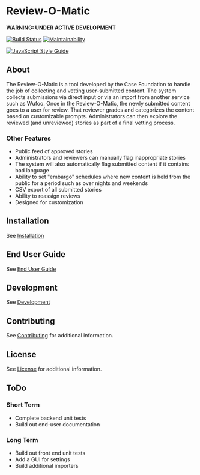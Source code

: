 # Review-O-Matic

**WARNING: UNDER ACTIVE DEVELOPMENT**

[![Build Status](https://travis-ci.org/casefoundation/review-o-matic.svg?branch=master)](https://travis-ci.org/casefoundation/review-o-matic)
[![Maintainability](https://api.codeclimate.com/v1/badges/1c6705598432dbb288c0/maintainability)](https://codeclimate.com/github/casefoundation/review-o-matic/maintainability)

[![JavaScript Style Guide](https://cdn.rawgit.com/standard/standard/master/badge.svg)](https://github.com/standard/standard)

## About

The Review-O-Matic is a tool developed by the Case Foundation to handle the job of collecting and vetting user-submitted content. The system collects submissions via direct input or via an import from another service such as Wufoo. Once in the Review-O-Matic, the newly submitted content goes to a user for review. That reviewer grades and categorizes the content based on customizable prompts. Administrators can then explore the reviewed (and unreviewed) stories as part of a final vetting process.

### Other Features

* Public feed of approved stories
* Administrators and reviewers can manually flag inappropriate stories
* The system will also automatically flag submitted content if it contains bad language
* Ability to set "embargo" schedules where new content is held from the public for a period such as over nights and weekends
* CSV export of all submitted stories
* Ability to reassign reviews
* Designed for customization

## Installation

See [Installation](doc/Installation.md)

## End User Guide

See [End User Guide](doc/End%20User%20Guide.md)

## Development

See [Development](doc/Development.md)

## Contributing

See [Contributing](Contributing.md) for additional information.

## License

See [License](License.txt) for additional information.

## ToDo

### Short Term

* Complete backend unit tests
* Build out end-user documentation

### Long Term

* Build out front end unit tests
* Add a GUI for settings
* Build additional importers

